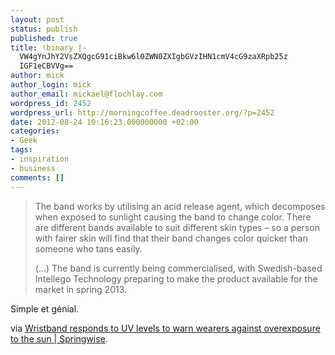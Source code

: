 ```yaml
---
layout: post
status: publish
published: true
title: !binary |-
  VW4gYnJhY2VsZXQgcG91ciBkw6l0ZWN0ZXIgbGVzIHN1cmV4cG9zaXRpb25z
  IGF1eCBVVg==
author: mick
author_login: mick
author_email: mickael@flochlay.com
wordpress_id: 2452
wordpress_url: http://morningcoffee.deadrooster.org/?p=2452
date: 2012-08-24 10:16:23.000000000 +02:00
categories:
- Geek
tags:
- inspiration
- business
comments: []
---
```

<blockquote>The band works by utilising an acid release agent, which decomposes when exposed to sunlight causing the band to change color. There are different bands available to suit different skin types – so a person with fairer skin will find that their band changes color quicker than someone who tans easily.

(...) The band is currently being commercialised, with Swedish-based Intellego Technology preparing to make the product available for the market in spring 2013.</blockquote>
Simple et génial.

via <a href="http://www.springwise.com/health_wellbeing/wristband-monitors-uv-levels-warn-wearers-overexposure-sun/">Wristband responds to UV levels to warn wearers against overexposure to the sun | Springwise</a>.
